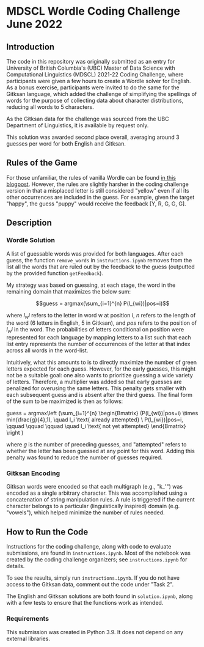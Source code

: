 # MDSCL Wordle Coding Challenge June 2022

## Introduction

The code in this repository was originally submitted as an entry for University of British Columbia's (UBC) Master of Data Science with Computational Linguistics (MDSCL) 2021-22 Coding Challenge, where participants were given a few hours to create a Wordle solver for English. As a bonus exercise, participants were invited to do the same for the Gitksan language, which added the challenge of simplifying the spellings of words for the purpose of collecting data about character distributions, reducing all words to 5 characters.

As the Gitksan data for the challenge was sourced from the UBC Department of Linguistics, it is available by request only.

This solution was awarded second place overall, averaging around 3 guesses per word for both English and Gitksan.

## Rules of the Game

For those unfamiliar, the rules of vanilla Wordle can be found [in this blogpost](https://www.tomsguide.com/news/what-is-wordle). However, the rules are slightly harsher in the coding challenge version in that a misplaced letter is still considered "yellow" even if all its other occurrences are included in the guess. For example, given the target "happy", the guess "puppy" would receive the feedback [Y, R, G, G, G].

## Description

### Wordle Solution

A list of guessable words was provided for both languages. After each guess, the function `remove_words` in `instructions.ipynb` removes from the list all the words that are ruled out by the feedback to the guess (outputted by the provided function `getFeedback`).

My strategy was based on guessing, at each stage, the word in the remaining domain that maximizes the below sum:

$$guess = argmax(\sum_{i=1}^{n} P(l_{wi})|pos=i)$$

where $l_wi$ refers to the letter in word w at position i, $n$ refers to the length of the word (6 letters in English, 5 in Gitksan), and $pos$ refers to the position of $l_wi$ in the word. The probabilities of letters conditional on position were represented for each language by mapping letters to a list such that each list entry represents the number of occurrences of the letter at that index across all words in the word-list.

Intuitively, what this amounts to is to directly maximize the number of green letters expected for each guess. However, for the early guesses, this might not be a suitable goal: one also wants to prioritize guessing a wide variety of letters. Therefore, a multiplier was added so that early guesses are penalized for overusing the same letters. This penalty gets smaller with each subsequent guess and is absent after the third guess. The final form of the sum to be maximized is then as follows:

guess = argmax\left (\sum_{i=1}^{n} \begin{Bmatrix}
(P(l_{wi})|pos=i) \times min(\frac{g}{4},1), \quad l_i \text{ already attempted}
\\ 
P(l_{wi})|pos=i, \qquad \qquad \qquad \quad l_i \text{ not yet attempted}
\end{Bmatrix} \right )

where $g$ is the number of preceding guesses, and "attempted" refers to whether the letter has been guessed at any point for this word. Adding this penalty was found to reduce the number of guesses required.

### Gitksan Encoding

Gitksan words were encoded so that each multigraph (e.g., "k_'") was encoded as a single arbitrary character. This was accomplished using a concatenation of string manipulation rules. A rule is triggered if the current character belongs to a particular (linguistically inspired) domain (e.g. "vowels"), which helped minimize the number of rules needed.

## How to Run the Code

Instructions for the coding challenge, along with code to evaluate submissions, are found in `instructions.ipynb`. Most of the notebook was created by the coding challenge organizers; see `instructions.ipynb` for details.

To see the results, simply run `instructions.ipynb`. If you do not have access to the Gitksan data, comment out the code under "Task 2".

The English and Gitksan solutions are both found in `solution.ipynb`, along with a few tests to ensure that the functions work as intended.

### Requirements

This submission was created in Python 3.9. It does not depend on any external libraries.
